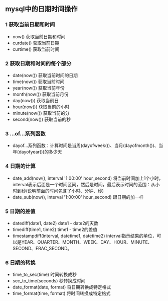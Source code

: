 ## mysql中的日期时间操作

### 1 获取当前日期和时间

* now() 获取当前日期和时间
* curdate() 获取当前日期
* curtime() 获取当前时间

### 2 获取日期和时间的每个部分

* date(now()) 获取当前时间的日期
* time(now()) 获取当前时间
* year(now()) 获取当前年份
* month(now()) 获取当前月份
* day(now()) 获取当前日
* hour(now()) 获取当前的小时
* minute(now()) 获取当前的分
* second(now()) 获取当前的秒

### 3 ...of...系列函数

* dayof...系列函数：计算时间是当周(dayofweek())、当月(dayofmonth())、当年(dayofyear())的多少天

### 4 日期的计算

* date_add(now(), interval '1:00:00' hour_second) 将当前时间加上1个小时，interval表示后面是一个时间区间，然后是时间，最后表示时间的范围：从小时到秒(说明前面的时间包含了小时、分钟、秒)
* date_sub(now(), interval '1:00:00' hour_second) 跟日期的加一样

### 5 日期的差值

* datediff(date1, date2) date1 - date2的天数
* timediff(time1, time2) time1 - time2的差值
* timestampdiff(interval, datetime1, datetime2) interval指示结果的单位，可以是YEAR、QUARTER、MONTH、WEEK、DAY、HOUR、MINUTE、SECOND、FRAC_SECOND。

### 6 日期的转换

* time_to_sec(time) 时间转换成秒
* sec_to_time(seconds) 秒转换成时间
* date_format(date, format) 将日期转换成特定格式
* time_format(time, format) 将时间转换成特定格式